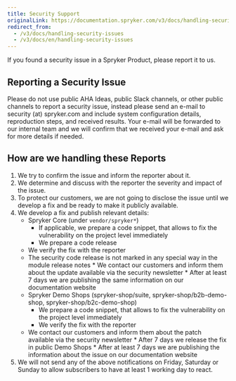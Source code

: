 ```yaml
---
title: Security Support
originalLink: https://documentation.spryker.com/v3/docs/handling-security-issues
redirect_from:
  - /v3/docs/handling-security-issues
  - /v3/docs/en/handling-security-issues
---
```


If you found a security issue in a Spryker Product, please report it to us.

## Reporting a Security Issue

Please do not use public AHA Ideas, public Slack channels, or other public channels to report a security issue, instead please send an e-mail to security (at) spryker.com and include system configuration details, reproduction steps, and received results. Your e-mail will be forwarded to our internal team and we will confirm that we received your e-mail and ask for more details if needed.

## How are we handling these Reports

1. We try to confirm the issue and inform the reporter about it.
2. We determine and discuss with the reporter the severity and impact of the issue.
3. To protect our customers, we are not going to disclose the issue until we develop a fix and be ready to make it publicly available.
4. We develop a fix and publish relevant details:
    * Spryker Core (under `vendor/spryker*`)
        * If applicable, we prepare a code snippet, that allows to fix the vulnerability on the project level immediately 
        * We prepare a code release
    *    We verify the fix with the reporter
    *    The security code release is not marked in any special way in the module release notes
        * We contact our customers and inform them about the update available via the security newsletter
        * After at least 7 days we are publishing the same information on our documentation website
    * Spryker Demo Shops (spryker-shop/suite, spryker-shop/b2b-demo-shop, spryker-shop/b2c-demo-shop)
        * We prepare a code snippet, that allows to fix the vulnerability on the project level immediately
        * We verify the fix with the reporter
    *    We contact our customers and inform them about the patch available via the security newsletter
        * After 7 days we release the fix in public Demo Shops
        * After at least 7 days we are publishing the information about the issue on our documentation website
5. We will not send any of the above notifications on Friday, Saturday or Sunday to allow subscribers to have at least 1 working day to react.
